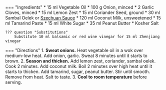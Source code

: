 === "Ingredients"
    * 15 ml Vegetable Oil
    * 100 g Onion, minced
    * 2 Garlic Cloves, minced
    * 15 ml Lemon Zest
    * 15 ml Coriander Seed, ground
    * 30 ml Sambal Oelek or [Szechuan Sauce](szechuan-sauce.md)
    * 120 ml Coconut Milk, unsweetened
    * 15 ml Tamarind Paste
    * 15 ml White Sugar
    * 35 ml Peanut Butter
    * Kosher Salt

    ??? question "Substitutions"
        Substitute 10 ml balsamic or red wine vinegar for 15 ml Zhenjiang vinegar

=== "Directions"
    1. **Sweat onions.** Heat vegetable oil in a wok over medium-low heat. Add onion, garlic. Sweat 8 minutes until it starts to brown.
    2. **Season and thicken.** Add lemon zest, coriander, sambal oelek. Cook 2 minutes. Add coconut milk. Boil 2 minutes over high heat until it starts to thicken. Add tamarind, sugar, peanut butter. Stir until smooth. Remove from heat. Salt to taste.
    3. **Cool to room temperature** before serving.

[^1]:
    Yeo, Chris. ["Garlic Peanut Sauce."](https://www.foodandwine.com/recipes/garlic-peanut-sauce). *Food & Wine.* May 2009.
